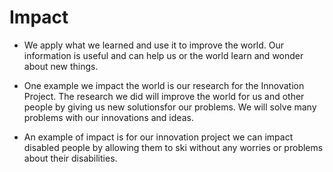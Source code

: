 # Impact

* We apply what we learned and use it to improve the world. Our information is useful and can help us or the world learn and wonder about new things.
* One example we impact the world is our research for the Innovation Project. The research we did will improve the world for us and other people by giving us new solutionsfor our problems. We will solve many problems with our innovations and ideas.

* An example of impact is for our innovation project we can impact disabled people by allowing them to ski without any worries or problems about their disabilities.
